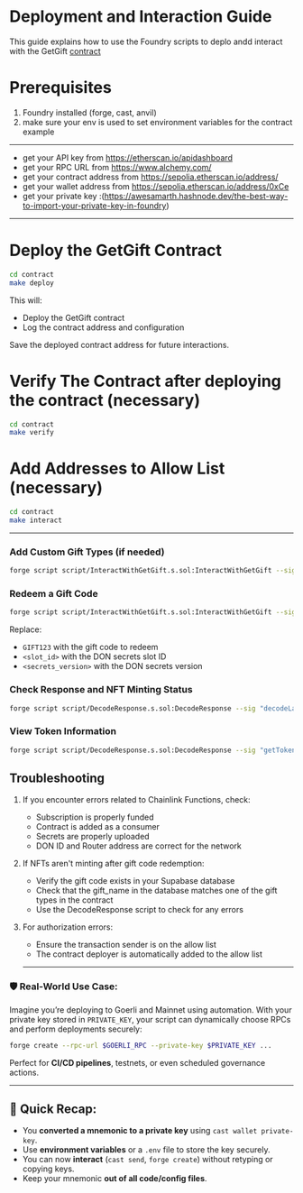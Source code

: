 # Deployment and Interaction Guide

This guide explains how to use the Foundry scripts to deplo andd interact with the GetGift [contract](https://sepolia.etherscan.io/address/0x3437c36913b3f2f18a71f63750d0a35fbd6b2135)

# Prerequisites

1. Foundry installed (forge, cast, anvil)
2. make sure your env is used to set environment variables for the contract example

---
- get your API key from https://etherscan.io/apidashboard
- get your RPC URL from https://www.alchemy.com/
- get your contract address from https://sepolia.etherscan.io/address/
- get your wallet address from https://sepolia.etherscan.io/address/0xCe
- get your private key :(https://awesamarth.hashnode.dev/the-best-way-to-import-your-private-key-in-foundry)

---

#  Deploy the GetGift Contract

```bash
cd contract
make deploy
```

This will:
- Deploy the GetGift contract
- Log the contract address and configuration

Save the deployed contract address for future interactions.

#   Verify The Contract after deploying the contract (necessary)

```bash
cd contract
make verify
```


#  Add Addresses to Allow List (necessary)

```bash
cd contract
make interact
```

---

###  Add Custom Gift Types (if needed)

```bash
forge script script/InteractWithGetGift.s.sol:InteractWithGetGift --sig "addGift(address,string,string)" <getgift_contract_address> "New Gift Name" "ipfs://your-ipfs-cid" --rpc-url <your_rpc_url> --private-key <your_private_key> --broadcast
```

###  Redeem a Gift Code

```bash
forge script script/InteractWithGetGift.s.sol:InteractWithGetGift --sig "redeemGiftCode(address,string,uint8,uint64)" <getgift_contract_address> "GIFT123" <slot_id> <secrets_version> --rpc-url <your_rpc_url> --private-key <your_private_key> --broadcast
```

Replace:
- `GIFT123` with the gift code to redeem
- `<slot_id>` with the DON secrets slot ID
- `<secrets_version>` with the DON secrets version

###  Check Response and NFT Minting Status

```bash
forge script script/DecodeResponse.s.sol:DecodeResponse --sig "decodeLastResponse(address)" <getgift_contract_address> --rpc-url <your_rpc_url>
```

###  View Token Information

```bash
forge script script/DecodeResponse.s.sol:DecodeResponse --sig "getTokenInfo(address,uint256)" <getgift_contract_address> <token_id> --rpc-url <your_rpc_url>
```


## Troubleshooting

1. If you encounter errors related to Chainlink Functions, check:
   - Subscription is properly funded
   - Contract is added as a consumer
   - Secrets are properly uploaded
   - DON ID and Router address are correct for the network

2. If NFTs aren't minting after gift code redemption:
   - Verify the gift code exists in your Supabase database
   - Check that the gift_name in the database matches one of the gift types in the contract
   - Use the DecodeResponse script to check for any errors

3. For authorization errors:
   - Ensure the transaction sender is on the allow list
   - The contract deployer is automatically added to the allow list


   ---


### 🛡️ Real-World Use Case:

Imagine you’re deploying to Goerli and Mainnet using automation. With your private key stored in `PRIVATE_KEY`, your script can dynamically choose RPCs and perform deployments securely:

```bash
forge create --rpc-url $GOERLI_RPC --private-key $PRIVATE_KEY ...

```

Perfect for **CI/CD pipelines**, testnets, or even scheduled governance actions.

---

## 🧠 Quick Recap:

- You **converted a mnemonic to a private key** using `cast wallet private-key`.
- Use **environment variables** or a `.env` file to store the key securely.
- You can now **interact** (`cast send`, `forge create`) without retyping or copying keys.
- Keep your mnemonic **out of all code/config files**.
